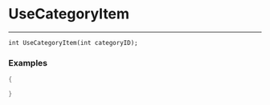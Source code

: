 # UseCategoryItem
---
```
int UseCategoryItem(int categoryID);
```

### Examples
```cpp - C++
{

}
```
